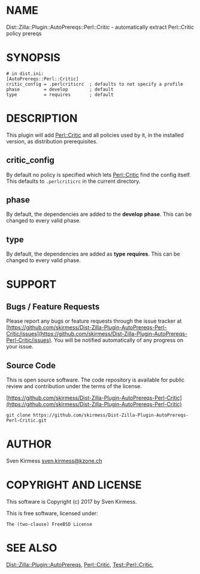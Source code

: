 # NAME

Dist::Zilla::Plugin::AutoPrereqs::Perl::Critic - automatically extract Perl::Critic policy prereqs

# SYNOPSIS

    # in dist.ini:
    [AutoPrereqs::Perl::Critic]
    critic_config = .perlcriticrc  ; defaults to not specify a profile
    phase         = develop        ; default
    type          = requires       ; default

# DESCRIPTION

This plugin will add [Perl::Critic](https://metacpan.org/pod/Perl::Critic) and all policies used by it,
in the installed version, as distribution prerequisites.

## critic\_config

By default no policy is specified which lets [Perl::Critic](https://metacpan.org/pod/Perl::Critic)
find the config itself. This defaults to `.perlcriticrc` in the current
directory.

## phase

By default, the dependencies are added to the **develop** **phase**. This can be
changed to every valid phase.

## type

By default, the dependencies are added as **type** **requires**. This can be changed
to every valid phase.

# SUPPORT

## Bugs / Feature Requests

Please report any bugs or feature requests through the issue tracker
at [https://github.com/skirmess/Dist-Zilla-Plugin-AutoPrereqs-Perl-Critic/issues](https://github.com/skirmess/Dist-Zilla-Plugin-AutoPrereqs-Perl-Critic/issues).
You will be notified automatically of any progress on your issue.

## Source Code

This is open source software. The code repository is available for
public review and contribution under the terms of the license.

[https://github.com/skirmess/Dist-Zilla-Plugin-AutoPrereqs-Perl-Critic](https://github.com/skirmess/Dist-Zilla-Plugin-AutoPrereqs-Perl-Critic)

    git clone https://github.com/skirmess/Dist-Zilla-Plugin-AutoPrereqs-Perl-Critic.git

# AUTHOR

Sven Kirmess <sven.kirmess@kzone.ch>

# COPYRIGHT AND LICENSE

This software is Copyright (c) 2017 by Sven Kirmess.

This is free software, licensed under:

    The (two-clause) FreeBSD License

# SEE ALSO

[Dist::Zilla::Plugin::AutoPrereqs](https://metacpan.org/pod/Dist::Zilla::Plugin::AutoPrereqs),
[Perl::Critic](https://metacpan.org/pod/Perl::Critic),
[Test::Perl::Critic](https://metacpan.org/pod/Test::Perl::Critic),
